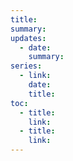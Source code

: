 ```yaml
---
title:
summary:
updates:
  - date:
    summary:
series:
  - link:
    date:
    title:
toc:
  - title:
    link:
  - title:
    link:
---
```

